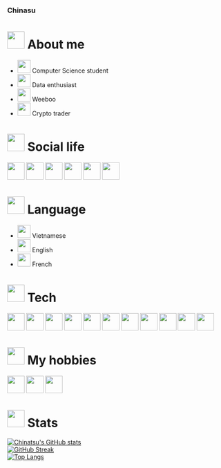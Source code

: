 ### Chinasu

# <img src="https://user-images.githubusercontent.com/111115952/236140749-eeaa1116-8fcc-430b-884b-bd46a1f596bb.png" height="40px">    About me
+ <img src="https://user-images.githubusercontent.com/111115952/235999479-f96659e9-3f7b-4e68-965e-20084e0e1aa1.png" height="30px"> Computer Science student 
+ <img src="https://user-images.githubusercontent.com/111115952/236153333-64263a36-d852-47f1-900e-97a97d1be100.png" height="30px"> Data enthusiast
+ <img src="https://user-images.githubusercontent.com/111115952/235999758-f6c89ce1-1d5e-4a3a-b7b4-fed3cfc8515a.png" height="30px"> Weeboo 
+ <img src="https://user-images.githubusercontent.com/111115952/236153624-0bed9414-9715-4413-aa62-326e8a3b74a2.png" height="30px"> Crypto trader


# <img src="https://user-images.githubusercontent.com/111115952/235998817-2a68c913-0e53-47f0-b7c5-4ca0aa9bcba2.png" height="40px"> Social life
<a href="https://www.reddit.com/user/OpenNefariousness490" target="blank"><img align="center" src="https://user-images.githubusercontent.com/111115952/235996091-be81f185-dce2-4c2f-9887-27e9fa4b0764.png" height="40" /></a>
<a href="https://www.instagram.com/h.chinatsu28/" target="blank"><img align="center" src="https://user-images.githubusercontent.com/111115952/236135954-fe58992e-436f-4d0f-ab33-21555e6a872f.png" height="40" /></a>
<a href="https://www.linkedin.com/in/thanh-an-ho-321078242/" target="blank"><img align="center" src="https://user-images.githubusercontent.com/111115952/236136233-b6cbf4d6-a9a3-461b-a156-3a7a73588256.png" height="40" /></a>
<a href="discordapp.com/users/714444398125121576" target="blank"><img align="center" src="https://user-images.githubusercontent.com/111115952/236145592-0af9c6b8-c67f-4ec2-a3db-f405fe7c996f.png" height="40" /></a>
<a href="hothanhan365@gmail.com" target="blank"><img align="center" src="https://user-images.githubusercontent.com/111115952/236146218-8852db38-2593-47e9-9719-afbf58bc3baf.png" height="40" /></a>
<a href="https://www.instagram.com/h.chinatsu28/" target="blank"><img align="center" src="https://user-images.githubusercontent.com/111115952/236146574-acb76567-2c8a-4ab9-9550-1179187d4633.png" height="40" /></a>

# <img src="https://user-images.githubusercontent.com/111115952/236153850-da3b3330-6d84-494d-bf5f-5ff116b36e96.png" height="40px"> Language
+ <img src="https://user-images.githubusercontent.com/111115952/236154015-1c242675-33a4-41f1-9aab-f5f8996e1ea2.png" height="30px"> Vietnamese 
+ <img src="https://user-images.githubusercontent.com/111115952/236154282-73e9f15a-8783-4092-8ba4-7a8a5dd6013d.png" height="30px"> English 
+ <img src="https://user-images.githubusercontent.com/111115952/236154485-e20578c7-0d90-42c1-8a27-0f3dd58d6672.png" height="30px"> French 




# <img src="https://user-images.githubusercontent.com/111115952/236136658-345472bf-448f-4e23-a4db-f904b58ff2c3.png" height="40px"> Tech
<a href="https://user-images.githubusercontent.com/111115952/236137738-cc5f58be-82b0-41dc-8360-760c418d5e38.png"><img align="center" src="https://user-images.githubusercontent.com/111115952/236137738-cc5f58be-82b0-41dc-8360-760c418d5e38.png" height="40" display=""/></a>
<a><img align="center" src="https://user-images.githubusercontent.com/111115952/236137900-acd8102a-d21e-4a02-b182-9275251f513d.png" height="40" /></a>
<img align="center" src="https://user-images.githubusercontent.com/111115952/236138756-427c836a-0e31-4f5b-b7dc-b148ca0844d0.png" height="40" />
<img align="center" src="https://user-images.githubusercontent.com/111115952/236140854-60d7e0d2-b2fb-4a82-8bac-99ab42a3499a.png" height="40" />
<img align="center" src="https://user-images.githubusercontent.com/111115952/236138852-84de96e3-6577-4ee2-9c6f-3eb2ced3b66b.png" height="40" />
<img align="center" src="https://user-images.githubusercontent.com/111115952/236139098-5c7b0f68-c0d8-4b79-a8f9-6d8aac3dae11.png" height="40" />
<img align="center" src="https://user-images.githubusercontent.com/111115952/236139471-9628decd-1057-4807-a6ae-7ca564e46ff4.png" height="40" />
<img align="center" src="https://user-images.githubusercontent.com/111115952/236139306-31560130-8806-477e-ac38-3131fcc77379.png" height="40" />
<img align="center" src="https://user-images.githubusercontent.com/111115952/236139557-ab839ef6-73a0-4e75-8245-36a04b0303db.png" height="40" />
<img align="center" src="https://user-images.githubusercontent.com/111115952/236140233-0e55c8d3-892c-4ce6-9c8b-cc548356cda7.png" height="40" />
<img align="center" src="https://user-images.githubusercontent.com/111115952/236140298-5beb6be5-0cdd-443b-a5c6-7dff2574fbc8.png" height="40" />

# <img src="https://user-images.githubusercontent.com/111115952/236141295-36fac54c-c0ff-4a48-be76-1ea99385d922.png" height="40px"> My hobbies
<a><img align="center" src="https://user-images.githubusercontent.com/111115952/236141806-9517c448-0970-48cd-8b51-c3ea46da5bc7.png" height="40" /><a>
<img align="center" src="https://user-images.githubusercontent.com/111115952/236142014-12579380-a7ea-464c-8f11-2eca894e96c9.png" height="40" />
<img align="center" src="https://user-images.githubusercontent.com/111115952/236142248-f49b49d0-880b-4f81-946a-e1dec5af5fb1.png" height="40" />

# <img src="https://user-images.githubusercontent.com/111115952/236148706-04bc8428-c30b-4c03-af98-070752acacab.png" height="40"> Stats
[![Chinatsu's GitHub stats](https://github-readme-stats.vercel.app/api?username=Chinatsu28&theme=nightowl)](https://github.com/Chinatsu28/github-readme-stats)\
[![GitHub Streak](https://streak-stats.demolab.com/?user=Chinatsu28&theme=nightowl)](https://git.io/streak-stats)\
[![Top Langs](https://github-readme-stats.vercel.app/api/top-langs/?username=Chinatsu28&layout=compact&theme=nightowl)](https://github.com/Chinatsu28/github-readme-stats)
